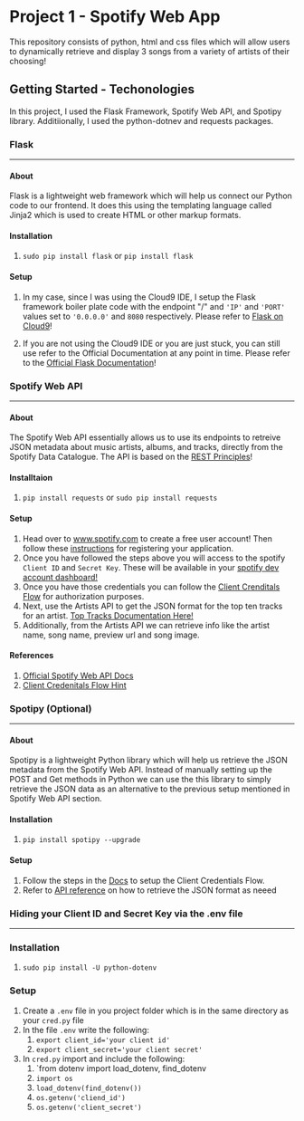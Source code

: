 # Project 1 - Spotify Web App

This repository consists of python, html and css files which will allow users to dynamically retrieve and display 3 songs
from a variety of artists of their choosing! 

## Getting Started - Techonologies

In this project, I used the Flask Framework, Spotify Web API, and Spotipy library. Additiionally, I used the python-dotnev and requests packages.

### Flask 
---
 #### About
 Flask is a lightweight web framework which will help us connect our Python code to our frontend. It does this using
   the templating language called Jinja2 which is used to create HTML or other markup formats.
   
 #### Installation
 1) `sudo pip install flask` or `pip install flask`
    
 #### Setup
 1) In my case, since I was using the Cloud9 IDE, I setup the Flask framework boiler plate code with the endpoint "/" and
    `'IP'` and `'PORT'` values set to `'0.0.0.0'` and `8080` respectively. Please refer to [Flask on Cloud9](https://damyan.blog/post/getting-started-with-flask-on-cloud9/)!

 2) If you are not using the Cloud9 IDE or you are just stuck, you can still use refer to the Official Documentation at any point in time. 
    Please refer to the [Official Flask Documentation](https://flask.palletsprojects.com/en/1.1.x/quickstart/)!
 
### Spotify Web API
---
 #### About
 The Spotify Web API essentially allows us to use its endpoints to retreive JSON metadata about music artists, albums, and
 tracks, directly from the Spotify Data Catalogue. The API is based on the [REST Principles](https://restfulapi.net/)!
 
 #### Installtaion
 1) `pip install requests` or `sudo pip install requests`

 #### Setup
 1) Head over to www.spotify.com to create a free user account! Then follow these [instructions](https://developer.spotify.com/documentation/general/guides/app-settings/) for registering your application.
 2) Once you have followed the steps above you will access to the spotify `Client ID` and `Secret Key`. These will be available in your [spotify dev account dashboard!](https://developer.spotify.com/dashboard/login)
 3) Once you have those credentials you can follow the [Client Crenditals Flow](https://developer.spotify.com/documentation/general/guides/authorization-guide/) for authorization purposes.
 4) Next, use the Artists API to get the JSON format for the top ten tracks for an artist. [Top Tracks Documentation Here!](https://developer.spotify.com/documentation/web-api/reference/#category-artists)
 5) Additionally, from the Artists API we can retrieve info like the artist name, song name, preview url and song image.
 
 #### References
 1) [Official Spotify Web API Docs](https://developer.spotify.com/documentation/web-api/)
 2) [Client Credenitals Flow Hint](https://stmorse.github.io/journal/spotify-api.html)

### Spotipy (Optional)
---
 #### About
 Spotipy is a lightweight Python library which will help us retrieve the JSON metadata from the Spotify Web API. Instead of manually setting up the POST and Get methods in 
 Python we can use the this library to simply retrieve the JSON data as an alternative to the previous setup mentioned in Spotify Web API section.
 
 #### Installation
 1) `pip install spotipy --upgrade`
 
 #### Setup
 1) Follow the steps in the [Docs](https://spotipy.readthedocs.io/en/2.16.1/#client-credentials-flow) to setup the Client Credentials Flow.
 2) Refer to [API reference](https://spotipy.readthedocs.io/en/2.16.1/#api-reference) on how to retrieve the JSON format as neeed
 
 
### Hiding your Client ID and Secret Key via the .env file
---
  ### Installation
  1) `sudo pip install -U python-dotenv`

  ### Setup
  1) Create a `.env` file in you project folder which is in the same directory as your `cred.py` file
  2) In the file `.env` write the following:
     1. `export client_id='your client id'`
     2. `export client_secret='your client secret'`
  3) In `cred.py` import and include the following:
     1. `from dotenv import load_dotenv, find_dotenv
     2. `import os`
     3. `load_dotenv(find_dotenv())`
     4. `os.getenv('cliend_id')`
     5. `os.getenv('client_secret')`
 
 
  


